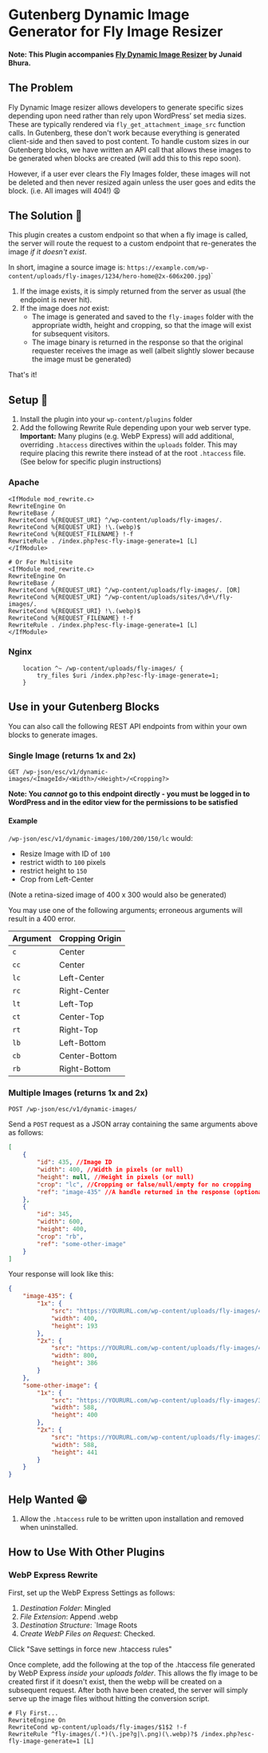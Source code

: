Gutenberg Dynamic Image Generator for Fly Image Resizer
=======================================================

#### Note: This Plugin accompanies [Fly Dynamic Image Resizer](https://wordpress.org/plugins/fly-dynamic-image-resizer/) by Junaid Bhura.

## The Problem

Fly Dynamic Image resizer allows developers to generate specific sizes depending upon need rather than rely upon WordPress’ set media sizes. These are typically rendered via `fly_get_attachment_image_src` function calls. In Gutenberg, these don't work because everything is generated client-side and then saved to post content. To handle custom sizes in our Gutenberg blocks, we have written an API call that allows these images to be generated when blocks are created (will add this to this repo soon).

However, if a user ever clears the Fly Images folder, these images will not be deleted and then never resized again unless the user goes and edits the block. (i.e. All images will 404!) :weary:

## The Solution :raised_hands:

This plugin creates a custom endpoint so that when a fly image is called, the server will route the request to a custom endpoint that re-generates the image _if it doesn't exist_.

In short, imagine a source image is: `https://example.com/wp-content/uploads/fly-images/1234/hero-home@2x-606x200.jpg`)`

1. If the image exists, it is simply returned from the server as usual (the endpoint is never hit).
2. If the image does _not_ exist:
	- The image is generated and saved to the `fly-images` folder with the appropriate width, height and cropping, so that the image will exist for subsequent visitors.
	- The image binary is returned in the response so that the original requester receives the image as well (albeit slightly slower because the image must be generated)

That's it!

## Setup :hammer:

1. Install the plugin into your `wp-content/plugins` folder
2. Add the following Rewrite Rule depending upon your web server type. **Important:** Many plugins (e.g. WebP Express) will add additional, overriding `.htaccess` directives within the `uploads` folder. This may require placing this rewrite there instead of at the root `.htaccess` file. (See below for specific plugin instructions)

### Apache

````
<IfModule mod_rewrite.c>
RewriteEngine On
RewriteBase /
RewriteCond %{REQUEST_URI} ^/wp-content/uploads/fly-images/.
RewriteCond %{REQUEST_URI} !\.(webp)$ 
RewriteCond %{REQUEST_FILENAME} !-f
RewriteRule . /index.php?esc-fly-image-generate=1 [L]
</IfModule>

# Or For Multisite
<IfModule mod_rewrite.c>
RewriteEngine On
RewriteBase /
RewriteCond %{REQUEST_URI} ^/wp-content/uploads/fly-images/. [OR]
RewriteCond %{REQUEST_URI} ^/wp-content/uploads/sites/\d+\/fly-images/.
RewriteCond %{REQUEST_URI} !\.(webp)$ 
RewriteCond %{REQUEST_FILENAME} !-f
RewriteRule . /index.php?esc-fly-image-generate=1 [L]
</IfModule>
````
### Nginx

````
    location ^~ /wp-content/uploads/fly-images/ {
        try_files $uri /index.php?esc-fly-image-generate=1;
    }
````

## Use in your Gutenberg Blocks

You can also call the following REST API endpoints from within your own blocks to generate images.

### Single Image (returns 1x and 2x)

`GET /wp-json/esc/v1/dynamic-images/<ImageId>/<Width>/<Height>/<Cropping?>`

**Note: You _cannot_ go to this endpoint directly - you must be logged in to WordPress and in the editor view for the permissions to be satisfied**

#### Example

`/wp-json/esc/v1/dynamic-images/100/200/150/lc`  would:

* Resize Image with ID of `100`
* restrict width to `100` pixels
* restrict height to `150`
* Crop from Left-Center

(Note a retina-sized image of 400 x 300 would also be generated)

You may use one of the following arguments; erroneous arguments will result in a 400 error.

| Argument 	| Cropping Origin  	|
|----		|---		|
|  `c`  		|  Center 		|
|  `cc`  		|  Center 		|
|  `lc`  		|  Left-Center 		|
|  `rc`  		|  Right-Center 		|
|  `lt` 		|  Left-Top 		|
|  `ct`  		|  Center-Top 		|
|  `rt`  		|  Right-Top 		|
|  `lb`  		|  Left-Bottom	|
|  `cb`  		|  Center-Bottom	|
|  `rb`  		|  Right-Bottom	|

### Multiple Images (returns 1x and 2x)

`POST /wp-json/esc/v1/dynamic-images/`

Send a `POST` request as a JSON array containing the same arguments above as follows:

```json
[
    {
        "id": 435, //Image ID
        "width": 400, //Width in pixels (or null)
        "height": null, //Height in pixels (or null)
        "crop": "lc", //Cropping or false/null/empty for no cropping
        "ref": "image-435" //A handle returned in the response (optional)
    },
    {
        "id": 345,
        "width": 600,
        "height": 400,
        "crop": "rb",
        "ref": "some-other-image"
    }
]
````

Your response will look like this:

```json
{
    "image-435": {
        "1x": {
            "src": "https://YOURURL.com/wp-content/uploads/fly-images/435/cross-promo@2x-400x0-lc.png",
            "width": 400,
            "height": 193
        },
        "2x": {
            "src": "https://YOURURL.com/wp-content/uploads/fly-images/435/cross-promo@2x-800x0-lc.png",
            "width": 800,
            "height": 386
        }
    },
    "some-other-image": {
        "1x": {
            "src": "https://YOURURL.com/wp-content/uploads/fly-images/345/event-card-600x400-rb.png",
            "width": 588,
            "height": 400
        },
        "2x": {
            "src": "https://YOURURL.com/wp-content/uploads/fly-images/345/event-card-1200x800-rb.png",
            "width": 588,
            "height": 441
        }
    }
}
````

## Help Wanted :grin:

1. Allow the `.htaccess` rule to be written upon installation and removed when uninstalled.

## How to Use With Other Plugins

### WebP Express Rewrite

First, set up the WebP Express Settings as follows: 

1. *Destination Folder*: Mingled
2. *File Extension*: Append .webp
3. *Destination Structure*: `Image Roots
4. *Create WebP Files on Request*: Checked.

Click "Save settings in force new .htaccess rules"

Once complete, add the following at the top of the .htaccess file generated by WebP Express _inside your uploads folder_. This allows the fly image to be created first if it doesn't exist, then the webp will be created on a subsequent request. After both have been created, the server will simply serve up the image files without hitting the conversion script.

```
# Fly First...
RewriteEngine On
RewriteCond wp-content/uploads/fly-images/$1$2 !-f 
RewriteRule ^fly-images/(.*)(\.jpe?g|\.png)(\.webp)?$ /index.php?esc-fly-image-generate=1 [L]
```
